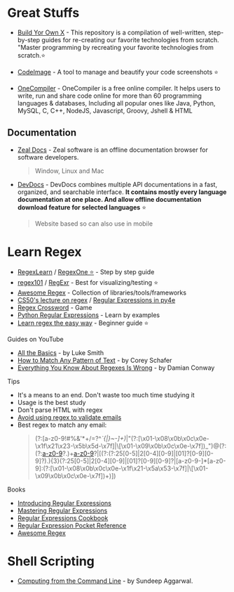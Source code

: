 # Great Stuffs

-   [Build Yor Own X](https://github.com/codecrafters-io/build-your-own-x) - This repository is a compilation of well-written, step-by-step guides for re-creating our favorite technologies from scratch. "Master programming by recreating your favorite technologies from scratch.⭐️

-   [CodeImage](https://codeimage.dev/) - A tool to manage and beautify your code screenshots ⭐
-   [OneCompiler](https://onecompiler.com/) - OneCompiler is a free online compiler. It helps users to write, run and share code online for more than 60 programming languages & databases, Including all popular ones like Java, Python, MySQL, C, C++, NodeJS, Javascript, Groovy, Jshell & HTML

## Documentation

-   [Zeal Docs](https://zealdocs.org/) - Zeal software is an offline documentation browser for software developers.

    > Window, Linux and Mac

-   [DevDocs](https://devdocs.io/) - DevDocs combines multiple API documentations in a fast, organized, and searchable interface. **It contains mostly every language documentation at one place. And allow offline documentation download feature for selected languages** ⭐
    > Website based so can also use in mobile

# Learn Regex

-   [RegexLearn](https://regexlearn.com/) / [RegexOne ⭐️](https://regexone.com/) - Step by step guide
-   [regex101](https://regex101.com/) / [RegExr](https://regexr.com/) - Best for visualizing/testing ⭐️
-   [Awesome Regex](https://github.com/aloisdg/awesome-regex) - Collection of libraries/tools/frameworks
-   [CS50's lecture on regex](https://cs50.harvard.edu/python/2022/weeks/7/) / [Regular Expressions in py4e](https://www.py4e.com/lessons/regex)
-   [Regex Crossword](https://regexcrossword.com/) - Game
-   [Python Regular Expressions](https://developers.google.com/edu/python/regular-expressions) - Learn by examples
-   [Learn regex the easy way](https://github.com/ziishaned/learn-regex) - Beginner guide ⭐️

Guides on YouTube

-   [All the Basics](https://www.youtube.com/watch?v=77I4ZkhuHsQhttps://www.youtube.com/watch?v=77I4ZkhuHsQ) - by Luke Smith
-   [How to Match Any Pattern of Text](https://www.youtube.com/watch?v=sa-TUpSx1JA) - by Corey Schafer
-   [Everything You Know About Regexes Is Wrong](https://www.youtube.com/watch?v=ubvSjW6Nyqk) - by Damian Conway

Tips

-   It's a means to an end. Don't waste too much time studying it
-   Usage is the best study
-   Don't parse HTML with regex
-   [Avoid using regex to validate emails](https://www.regular-expressions.info/email.html)
-   Best regex to match any email:
    > (?:[a-z0-9!#$%&'*+/=?^_`{|}~-]+(?:\.[a-z0-9!#$%&'*+/=?^_`{|}~-]+)_|"(?:[\x01-\x08\x0b\x0c\x0e-\x1f\x21\x23-\x5b\x5d-\x7f]|\\[\x01-\x09\x0b\x0c\x0e-\x7f])_")@(?:(?:[a-z0-9](?:[a-z0-9-]*[a-z0-9])?\.)+[a-z0-9](?:[a-z0-9-]*[a-z0-9])?|\[(?:(?:25[0-5]|2[0-4][0-9]|[01]?[0-9][0-9]?)\.){3}(?:25[0-5]|2[0-4][0-9]|[01]?[0-9][0-9]?|[a-z0-9-]\*[a-z0-9]:(?:[\x01-\x08\x0b\x0c\x0e-\x1f\x21-\x5a\x53-\x7f]|\\[\x01-\x09\x0b\x0c\x0e-\x7f])+)\])

Books

-   [Introducing Regular Expressions](https://www.amazon.com/Introducing-Regular-Expressions-Step-Step/dp/1449392687)
-   [Mastering Regular Expressions](https://www.amazon.com/Mastering-Regular-Expressions-Jeffrey-Friedl/dp/0596528124)
-   [Regular Expressions Cookbook](https://www.amazon.com/Regular-Expressions-Cookbook-Solutions-Programming/dp/1449319432)
-   [Regular Expression Pocket Reference](https://www.amazon.com/Regular-Expression-Pocket-Reference-Expressions/dp/0596514271)
-   [Awesome Regex](https://learnbyexample.github.io/books/#python-re-gex)

# Shell Scripting

-   [Computing from the Command Line](https://learnbyexample.github.io/cli-computing/) - by Sundeep Aggarwal.

